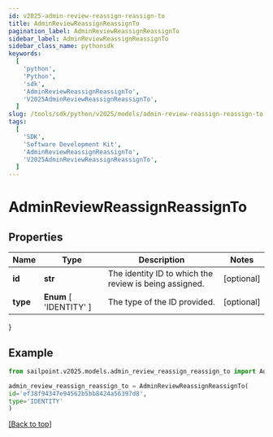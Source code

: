 ```yaml
---
id: v2025-admin-review-reassign-reassign-to
title: AdminReviewReassignReassignTo
pagination_label: AdminReviewReassignReassignTo
sidebar_label: AdminReviewReassignReassignTo
sidebar_class_name: pythonsdk
keywords:
  [
    'python',
    'Python',
    'sdk',
    'AdminReviewReassignReassignTo',
    'V2025AdminReviewReassignReassignTo',
  ]
slug: /tools/sdk/python/v2025/models/admin-review-reassign-reassign-to
tags:
  [
    'SDK',
    'Software Development Kit',
    'AdminReviewReassignReassignTo',
    'V2025AdminReviewReassignReassignTo',
  ]
---
```


# AdminReviewReassignReassignTo

## Properties

| Name | Type | Description | Notes |
| --- | --- | --- | --- |
| **id** | **str** | The identity ID to which the review is being assigned. | [optional] |
| **type** | **Enum** [ 'IDENTITY' ] | The type of the ID provided. | [optional] |

}

## Example

```python
from sailpoint.v2025.models.admin_review_reassign_reassign_to import AdminReviewReassignReassignTo

admin_review_reassign_reassign_to = AdminReviewReassignReassignTo(
id='ef38f94347e94562b5bb8424a56397d8',
type='IDENTITY'
)

```

[[Back to top]](#)

